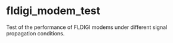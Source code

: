 # fldigi_modem_test
Test of the performance of FLDIGI modems under different signal propagation conditions.
